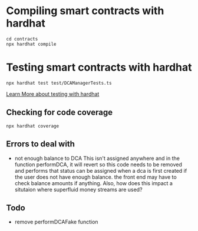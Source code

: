 # Compiling smart contracts with hardhat
```
cd contracts
npx hardhat compile
```

# Testing smart contracts with hardhat
```
npx hardhat test test/DCAManagerTests.ts
```
[Learn More about testing with hardhat](https://hardhat.org/hardhat-runner/docs/guides/test-contracts)

## Checking for code coverage
```
npx hardhat coverage
```

## Errors to deal with
- not enough balance to DCA
This isn't assigned anywhere and in the function performDCA, it will revert so this code needs to be removed and performs that status can be assigned when a dca is first created if the user does not have enough balance. the front end may have to check balance amounts if anything. Also, how does this impact a situtaion where superfluid money streams are used?

## Todo
- remove performDCAFake function